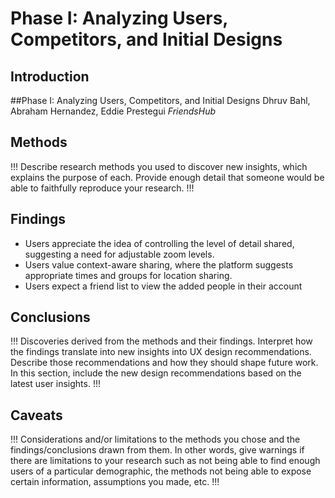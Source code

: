 # Phase I: Analyzing Users, Competitors, and Initial Designs

## Introduction
##Phase I: Analyzing Users, Competitors, and Initial Designs
Dhruv Bahl, Abraham Hernandez, Eddie Prestegui
*FriendsHub*


## Methods

!!! Describe research methods you used to discover new insights, which explains the purpose of each. Provide enough detail that someone would be able to faithfully reproduce your research. !!!

## Findings
* Users appreciate the idea of controlling the level of detail shared, suggesting a need for adjustable zoom levels.
* Users value context-aware sharing, where the platform suggests appropriate times and groups for location sharing.
* Users expect a friend list to view the added people in their account 

## Conclusions

!!! Discoveries derived from the methods and their findings. Interpret how the findings translate into new insights into UX design recommendations. Describe those recommendations and how they should shape future work. In this section, include the new design recommendations based on the latest user insights. !!!

## Caveats

!!! Considerations and/or limitations to the methods you chose and the findings/conclusions drawn from them. In other words, give warnings if there are limitations to your research such as not being able to find enough users of a particular demographic, the methods not being able to expose certain information, assumptions you made, etc. !!!
